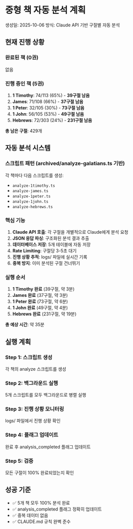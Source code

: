 # 중형 책 자동 분석 계획

생성일: 2025-10-06
방식: Claude API 기반 구절별 자동 분석

## 현재 진행 상황

### 완료된 책 (0권)
없음

### 진행 중인 책 (5권)
1. **1 Timothy**: 74/113 (65%) - **39구절 남음**
2. **James**: 71/108 (66%) - **37구절 남음**
3. **1 Peter**: 32/105 (30%) - **73구절 남음**
4. **1 John**: 56/105 (53%) - **49구절 남음**
5. **Hebrews**: 72/303 (24%) - **231구절 남음**

**총 남은 구절**: 429개

## 자동 분석 시스템

### 스크립트 패턴 (archived/analyze-galatians.ts 기반)

각 책마다 다음 스크립트를 생성:
- `analyze-1timothy.ts`
- `analyze-james.ts`
- `analyze-1peter.ts`
- `analyze-1john.ts`
- `analyze-hebrews.ts`

### 핵심 기능

1. **Claude API 호출**: 각 구절을 개별적으로 Claude에게 분석 요청
2. **JSON 응답 파싱**: 구조화된 분석 결과 추출
3. **데이터베이스 저장**: 5개 테이블에 자동 저장
4. **Rate Limiting**: 구절당 3-5초 대기
5. **진행 상황 추적**: logs/ 파일에 실시간 기록
6. **중복 방지**: 이미 분석된 구절 건너뛰기

### 실행 순서

1. **1 Timothy 완료** (39구절, 약 3분)
2. **James 완료** (37구절, 약 3분)
3. **1 Peter 완료** (73구절, 약 6분)
4. **1 John 완료** (49구절, 약 4분)
5. **Hebrews 완료** (231구절, 약 19분)

**총 예상 시간**: 약 35분

## 실행 계획

### Step 1: 스크립트 생성
각 책의 analyze 스크립트를 생성

### Step 2: 백그라운드 실행
5개 스크립트를 모두 백그라운드로 병렬 실행

### Step 3: 진행 상황 모니터링
logs/ 파일에서 진행 상황 확인

### Step 4: 플래그 업데이트
완료 후 analysis_completed 플래그 업데이트

### Step 5: 검증
모든 구절이 100% 완료되었는지 확인

## 성공 기준

- ✅ 5개 책 모두 100% 분석 완료
- ✅ analysis_completed 플래그 정확히 업데이트
- ✅ 중복 데이터 없음
- ✅ CLAUDE.md 규칙 완벽 준수

